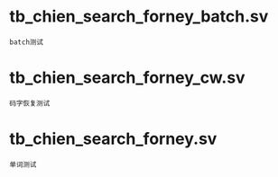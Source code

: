 # tb_chien_search_forney_batch.sv
    batch测试
# tb_chien_search_forney_cw.sv
    码字恢复测试
# tb_chien_search_forney.sv
    单词测试